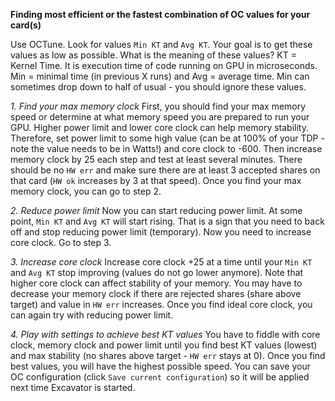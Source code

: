 **Finding most efficient or the fastest combination of OC values for your card(s)**

Use OCTune. Look for values `Min KT` and `Avg KT`. Your goal is to get these values as low as possible. What is the meaning of these values? KT = Kernel Time. It is execution time of code running on GPU in microseconds. Min = minimal time (in previous X runs) and Avg = average time. Min can sometimes drop down to half of usual - you should ignore these values.

_1. Find your max memory clock_
First, you should find your max memory speed or determine at what memory speed you are prepared to run your GPU. Higher power limit and lower core clock can help memory stability. Therefore, set power limit to some high value (can be at 100% of your TDP - note the value needs to be in Watts!) and core clock to -600. Then increase memory clock by 25 each step and test at least several minutes. There should be no `HW err` and make sure there are at least 3 accepted shares on that card (`HW ok` increases by 3 at that speed). Once you find your max memory clock, you can go to step 2.

_2. Reduce power limit_
Now you can start reducing power limit. At some point, `Min KT` and `Avg KT` will start rising. That is a sign that you need to back off and stop reducing power limit (temporary). Now you need to increase core clock. Go to step 3.

_3. Increase core clock_
Increase core clock +25 at a time until your `Min KT` and `Avg KT` stop improving (values do not go lower anymore). Note that higher core clock can affect stability of your memory. You may have to decrease your memory clock if there are rejected shares (share above target) and value in `HW err` increases. Once you find ideal core clock, you can again try with reducing power limit.

_4. Play with settings to achieve best KT values_
You have to fiddle with core clock, memory clock and power limit until you find best KT values (lowest) and max stability (no shares above target - `HW err` stays at 0). Once you find best values, you will have the highest possible speed. You can save your OC configuration (click `Save current configuration`) so it will be applied next time Excavator is started.
